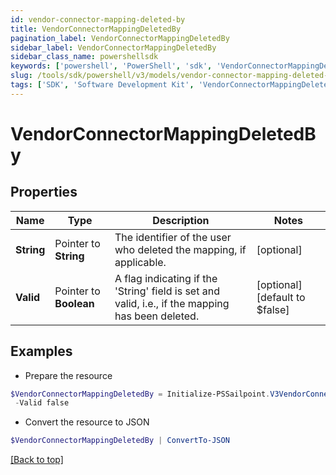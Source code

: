 ```yaml
---
id: vendor-connector-mapping-deleted-by
title: VendorConnectorMappingDeletedBy
pagination_label: VendorConnectorMappingDeletedBy
sidebar_label: VendorConnectorMappingDeletedBy
sidebar_class_name: powershellsdk
keywords: ['powershell', 'PowerShell', 'sdk', 'VendorConnectorMappingDeletedBy'] 
slug: /tools/sdk/powershell/v3/models/vendor-connector-mapping-deleted-by
tags: ['SDK', 'Software Development Kit', 'VendorConnectorMappingDeletedBy']
---
```



# VendorConnectorMappingDeletedBy

## Properties

Name | Type | Description | Notes
------------ | ------------- | ------------- | -------------
**String** |  Pointer to **String** | The identifier of the user who deleted the mapping, if applicable. | [optional] 
**Valid** |  Pointer to **Boolean** | A flag indicating if the 'String' field is set and valid, i.e., if the mapping has been deleted. | [optional] [default to $false]

## Examples

- Prepare the resource
```powershell
$VendorConnectorMappingDeletedBy = Initialize-PSSailpoint.V3VendorConnectorMappingDeletedBy  -String  `
 -Valid false
```

- Convert the resource to JSON
```powershell
$VendorConnectorMappingDeletedBy | ConvertTo-JSON
```


[[Back to top]](#) 

